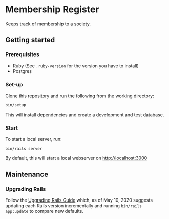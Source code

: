 # Membership Register

Keeps track of membership to a society.

## Getting started

### Prerequisites

* Ruby (See `.ruby-version` for the version you have to install)
* Postgres

### Set-up

Clone this repository and run the following from the working directory:

    bin/setup

This will install dependencies and create a development and test database.

### Start

To start a local server, run:

    bin/rails server

By default, this will start a local webserver on [http://localhost:3000](http://localhost:3000)

## Maintenance

### Upgrading Rails

Follow the [Upgrading Rails Guide](https://guides.rubyonrails.org/upgrading_ruby_on_rails.html) which, as of May 10, 2020 suggests updating each Rails version incrementally and running `bin/rails app:update` to compare new defaults.
